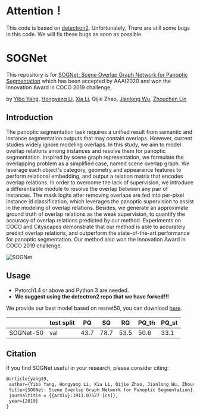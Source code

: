 # Attention！
This code is based on [detectron2](https://github.com/facebookresearch/detectron2). Unfortunately, There are still some bugs in this code. We will fix these bugs as soon as possible.

# SOGNet
This repository is for [SOGNet: Scene Overlap Graph Network for Panoptic Segmentation](https://arxiv.org/abs/1911.07527) which has been accepted by AAAI2020 and won the Innovation Award in COCO 2019 challenge,

by [Yibo Yang](https://zero-lab-pku.github.io/personwise/yangyibo/), [Hongyang Li](https://zero-lab-pku.github.io/personwise/lihongyang/), [Xia Li](https://zero-lab-pku.github.io/personwise/lixia/), Qijie Zhao, [Jianlong Wu](https://zero-lab-pku.github.io/personwise/wujianlong/), [Zhouchen Lin](https://zero-lab-pku.github.io/personwise/linzhouchen/)

## Introduction
The panoptic segmentation task requires a unified result from semantic and instance segmentation outputs that may contain overlaps. However, current studies widely ignore modeling overlaps. In this study, we aim to model overlap relations among instances and resolve them for panoptic segmentation. Inspired by scene graph representation, we formulate the overlapping problem as a simplified case, named scene overlap graph. We leverage each object's category, geometry and appearance features to perform relational embedding, and output a relation matrix that encodes overlap relations. In order to overcome the lack of supervision, we introduce a differentiable module to resolve the overlap between any pair of instances. The mask logits after removing overlaps are fed into per-pixel instance id classification, which leverages the panoptic supervision to assist in the modeling of overlap relations. Besides, we generate an approximate ground truth of overlap relations as the weak supervision, to quantify the accuracy of overlap relations predicted by our method. Experiments on COCO and Cityscapes demonstrate that our method is able to accurately predict overlap relations, and outperform the state-of-the-art performance for panoptic segmentation. Our method also won the Innovation Award in COCO 2019 challenge.

![SOGNet](assets/sognet.png)

## Usage
+ Pytorch1.4 or above and Python 3 are needed.
+ **We suggest using the detectron2 repo that we have forked!!!**

We provide our best model based on resnet50, you can download [here](https://drive.google.com/open?id=1Lc3ru2pigkA3ymYZPRfopxgnMMBxOZ1j).

|         |**test split**|**PQ**|**SQ**|**RQ**|**PQ_th**|**PQ_st**|
|---------|--------------|------|------|------|---------|---------|
|SOGNet-50|      val     | 43.7 | 78.7 | 53.5 |  50.6   |   33.1  |

## Citation
If you find SOGNet useful in your research, please consider citing:
```latex
@article{yang19,
 author={Yibo Yang, Hongyang Li, Xia Li, Qijie Zhao, Jianlong Wu, Zhouchen Lin},
 title={SOGNet: Scene Overlap Graph Network for Panoptic Segmentation},
 journaltitle = {{arXiv}:1911.07527 [cs]},
 year={2019}
}
```

